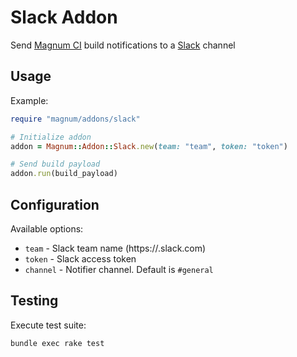 # Slack Addon

Send [Magnum CI](http://magnum-ci.com) build notifications to a [Slack](http://slack.com) channel

## Usage

Example:

```ruby
require "magnum/addons/slack"

# Initialize addon
addon = Magnum::Addon::Slack.new(team: "team", token: "token")

# Send build payload
addon.run(build_payload)
```

## Configuration

Available options:

- `team`     - Slack team name (https://<team>.slack.com)
- `token`    - Slack access token
- `channel`  - Notifier channel. Default is `#general`

## Testing

Execute test suite:

```
bundle exec rake test
```